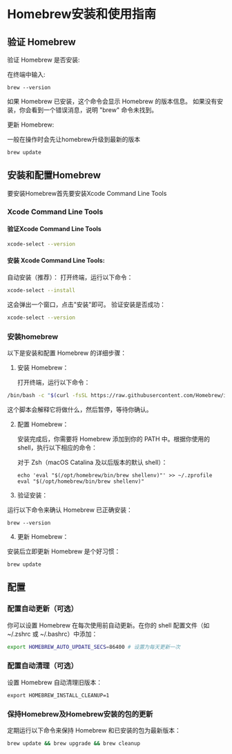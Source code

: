 # Homebrew安装和使用指南

## 验证 Homebrew

验证 Homebrew 是否安装:

在终端中输入:
   ```
   brew --version
   ```
   
   如果 Homebrew 已安装，这个命令会显示 Homebrew 的版本信息。
   如果没有安装，你会看到一个错误消息，说明 "brew" 命令未找到。

更新 Homebrew:

   一般在操作时会先让homebrew升级到最新的版本
   ```
   brew update
   ```
   
## 安装和配置Homebrew

要安装Homebrew首先要安装Xcode Command Line Tools

### Xcode Command Line Tools

#### 验证Xcode Command Line Tools

```bash
xcode-select --version
```

#### 安装 Xcode Command Line Tools:

自动安装（推荐）：  打开终端，运行以下命令：

```bash
xcode-select --install  
```

这会弹出一个窗口，点击"安装"即可。
验证安装是否成功：
```bash
xcode-select --version
```

### 安装homebrew

以下是安装和配置 Homebrew 的详细步骤：

1. 安装 Homebrew：

   打开终端，运行以下命令：
```bash
/bin/bash -c "$(curl -fsSL https://raw.githubusercontent.com/Homebrew/install/HEAD/install.sh)"
```
   这个脚本会解释它将做什么，然后暂停，等待你确认。

2. 配置 Homebrew：

   安装完成后，你需要将 Homebrew 添加到你的 PATH 中。根据你使用的 shell，执行以下相应的命令：

   对于 Zsh（macOS Catalina 及以后版本的默认 shell）：
   ```
   echo 'eval "$(/opt/homebrew/bin/brew shellenv)"' >> ~/.zprofile
   eval "$(/opt/homebrew/bin/brew shellenv)"
   ```

3. 验证安装：

运行以下命令来确认 Homebrew 已正确安装：
   ```
   brew --version
   ```

4. 更新 Homebrew：

安装后立即更新 Homebrew 是个好习惯：
   ```
   brew update
   ```

## 配置

### 配置自动更新（可选）

   你可以设置 Homebrew 在每次使用前自动更新。在你的 shell 配置文件（如 ~/.zshrc 或 ~/.bashrc）中添加：

```bash
export HOMEBREW_AUTO_UPDATE_SECS=86400 # 设置为每天更新一次
```

### 配置自动清理（可选）

设置 Homebrew 自动清理旧版本：
   ```
   export HOMEBREW_INSTALL_CLEANUP=1
   ```

### 保持Homebrew及Homebrew安装的包的更新

定期运行以下命令来保持 Homebrew 和已安装的包为最新版本：

```bash
brew update && brew upgrade && brew cleanup
```

